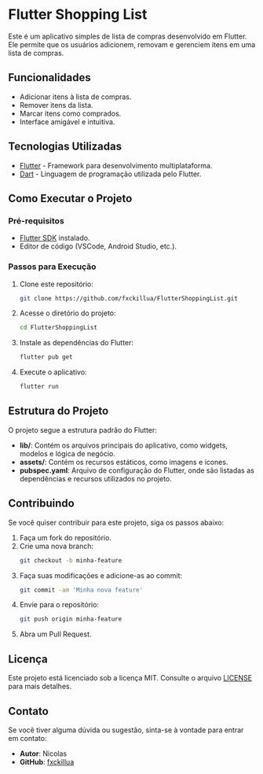 # Flutter Shopping List

Este é um aplicativo simples de lista de compras desenvolvido em Flutter. Ele permite que os usuários adicionem, removam e gerenciem itens em uma lista de compras.

## Funcionalidades

- Adicionar itens à lista de compras.
- Remover itens da lista.
- Marcar itens como comprados.
- Interface amigável e intuitiva.

## Tecnologias Utilizadas

- [Flutter](https://flutter.dev/) - Framework para desenvolvimento multiplataforma.
- [Dart](https://dart.dev/) - Linguagem de programação utilizada pelo Flutter.

## Como Executar o Projeto

### Pré-requisitos

- [Flutter SDK](https://flutter.dev/docs/get-started/install) instalado.
- Editor de código (VSCode, Android Studio, etc.).

### Passos para Execução

1. Clone este repositório:
    ```bash
    git clone https://github.com/fxckillua/FlutterShoppingList.git
    ```
2. Acesse o diretório do projeto:
    ```bash
    cd FlutterShoppingList
    ```
3. Instale as dependências do Flutter:
    ```bash
    flutter pub get
    ```
4. Execute o aplicativo:
    ```bash
    flutter run
    ```

## Estrutura do Projeto

O projeto segue a estrutura padrão do Flutter:
- **lib/**: Contém os arquivos principais do aplicativo, como widgets, modelos e lógica de negócio.
- **assets/**: Contém os recursos estáticos, como imagens e ícones.
- **pubspec.yaml**: Arquivo de configuração do Flutter, onde são listadas as dependências e recursos utilizados no projeto.

## Contribuindo

Se você quiser contribuir para este projeto, siga os passos abaixo:

1. Faça um fork do repositório.
2. Crie uma nova branch:
    ```bash
    git checkout -b minha-feature
    ```
3. Faça suas modificações e adicione-as ao commit:
    ```bash
    git commit -am 'Minha nova feature'
    ```
4. Envie para o repositório:
    ```bash
    git push origin minha-feature
    ```
5. Abra um Pull Request.

## Licença

Este projeto está licenciado sob a licença MIT. Consulte o arquivo [LICENSE](LICENSE) para mais detalhes.

## Contato

Se você tiver alguma dúvida ou sugestão, sinta-se à vontade para entrar em contato:

- **Autor**: Nicolas
- **GitHub**: [fxckillua](https://github.com/fxckillua)
